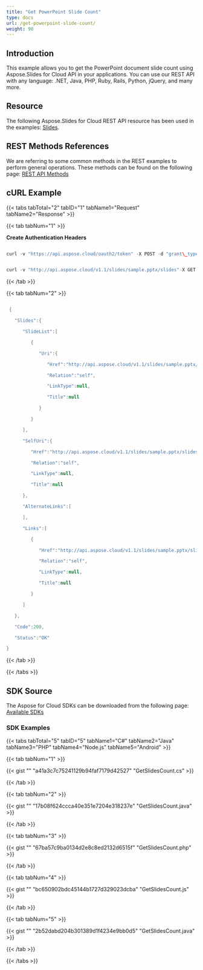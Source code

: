 ```yaml
---
title: "Get PowerPoint Slide Count"
type: docs
url: /get-powerpoint-slide-count/
weight: 90
---
```


## **Introduction**
This example allows you to get the PowerPoint document slide count using Aspose.Slides for Cloud API in your applications. You can use our REST API with any language: .NET, Java, PHP, Ruby, Rails, Python, jQuery, and many more.
## **Resource**
The following Aspose.Slides for Cloud REST API resource has been used in the examples: [Slides](https://apireference.aspose.cloud/slides/).
## **REST Methods References**
We are referring to some common methods in the REST examples to perform general operations. These methods can be found on the following page: [REST API Methods](https://apireference.aspose.cloud/slides/) 
## **cURL Example**
{{< tabs tabTotal="2" tabID="1" tabName1="Request" tabName2="Response" >}}

{{< tab tabNum="1" >}}

**Create Authentication Headers** 

```java

curl -v "https://api.aspose.cloud/oauth2/token" -X POST -d "grant\_type=client\_credentials&client\_id=XXX&client\_secret=XXXX-XX"-H "Content-Type: application/x-www-form-urlencoded"-H "Accept: application/json"

```

```java

curl -v "http://api.aspose.cloud/v1.1/slides/sample.pptx/slides"-X GET -H "Content-Type: application/json"-H "Accept: application/json" -H "Authorization: Bearer -Ou\_UHdVStdZldtjaeFUAowQ3x2KLlSHd5ovZfDtZqpgdC6FLlalPmO8VJ58HXp8sgGhLqMqlnzEzIF2fEhEyJ3D7xzaw\_c8cAuk3qoag3g7bghMHw\_pe\_RTxxJ9r04R9YAGFbbAcoU1ddPvrPz0e1FSakagM42Ie2eA8D1MyBVJ1D-RZJrfebPePuOLvR\_hOD8Doqk5SBi\_j-efODJK\_PmGUxj0onOrUUx8Tj\_GuUKrG6DcBnpl84\_UykdOP87IeHnT2\_NZCHQIgOY0vtfW6AUGfP9jO5W1mBS\_q3lthTDRMg2LuZ6s0r9MKlwVJ\_n7sn3TUCrr8kGmUB3k0mL0rrd5TSKm7yjx8hhjap43PlFhwk-r9g7guWsuFLoeDqPa4JNJ1NFM54qQvgWKCp5oDj4dZfbc7qhfIelNh1gW4VYwfmgz"

```

{{< /tab >}}

{{< tab tabNum="2" >}}

```java

 {

   "Slides":{

      "SlideList":[

         {

            "Uri":{

               "Href":"http://api.aspose.cloud/v1.1/slides/sample.pptx/slides/1",

               "Relation":"self",

               "LinkType":null,

               "Title":null

            }

         }

      ],

      "SelfUri":{

         "Href":"http://api.aspose.cloud/v1.1/slides/sample.pptx/slides",

         "Relation":"self",

         "LinkType":null,

         "Title":null

      },

      "AlternateLinks":[

      ],

      "Links":[

         {

            "Href":"http://api.aspose.cloud/v1.1/slides/sample.pptx/slides",

            "Relation":"self",

            "LinkType":null,

            "Title":null

         }

      ]

   },

   "Code":200,

   "Status":"OK"

}

```

{{< /tab >}}

{{< /tabs >}}
## **SDK Source**
The Aspose for Cloud SDKs can be downloaded from the following page: [Available SDKs](/slides/available-sdks/)
### **SDK Examples**
{{< tabs tabTotal="5" tabID="5" tabName1="C#" tabName2="Java" tabName3="PHP" tabName4="Node.js" tabName5="Android" >}}

{{< tab tabNum="1" >}}

{{< gist "" "a41a3c7c75241129b94faf7179d42527" "GetSlidesCount.cs" >}}

{{< /tab >}}

{{< tab tabNum="2" >}}

{{< gist "" "17b08f624ccca40e351e7204e318237e" "GetSlidesCount.java" >}}

{{< /tab >}}

{{< tab tabNum="3" >}}

{{< gist "" "67ba57c9ba0134d2e8c8ed2132d6515f" "GetSlidesCount.php" >}}

{{< /tab >}}

{{< tab tabNum="4" >}}

{{< gist "" "bc650902bdc45144b1727d329023dcba" "GetSlidesCount.js" >}}

{{< /tab >}}

{{< tab tabNum="5" >}}

{{< gist "" "2b52dabd204b301389d1f4234e9bb0d5" "GetSlidesCount.java" >}}

{{< /tab >}}

{{< /tabs >}}




